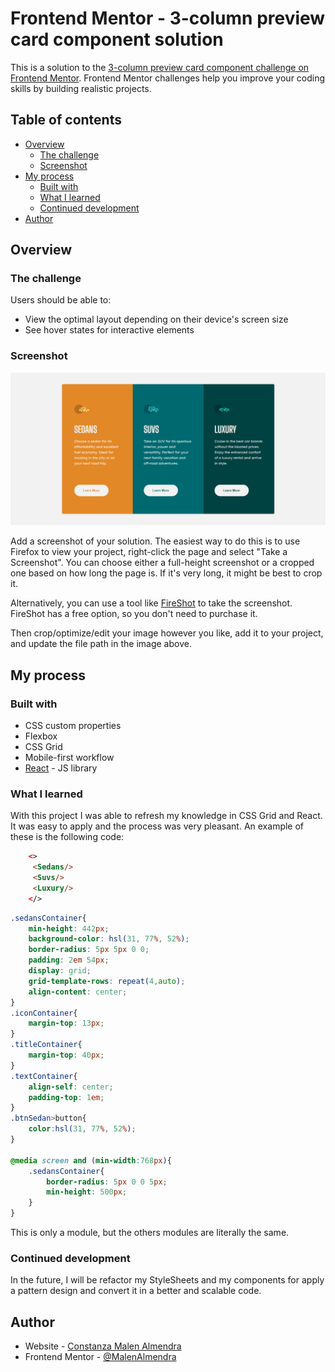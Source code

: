 # Frontend Mentor - 3-column preview card component solution

This is a solution to the [3-column preview card component challenge on Frontend Mentor](https://www.frontendmentor.io/challenges/3column-preview-card-component-pH92eAR2-). Frontend Mentor challenges help you improve your coding skills by building realistic projects. 

## Table of contents

- [Overview](#overview)
  - [The challenge](#the-challenge)
  - [Screenshot](#screenshot)
- [My process](#my-process)
  - [Built with](#built-with)
  - [What I learned](#what-i-learned)
  - [Continued development](#continued-development)
- [Author](#author)


## Overview

### The challenge

Users should be able to:

- View the optimal layout depending on their device's screen size
- See hover states for interactive elements

### Screenshot

![](./screenshot.png)

Add a screenshot of your solution. The easiest way to do this is to use Firefox to view your project, right-click the page and select "Take a Screenshot". You can choose either a full-height screenshot or a cropped one based on how long the page is. If it's very long, it might be best to crop it.

Alternatively, you can use a tool like [FireShot](https://getfireshot.com/) to take the screenshot. FireShot has a free option, so you don't need to purchase it. 

Then crop/optimize/edit your image however you like, add it to your project, and update the file path in the image above.


## My process

### Built with

- CSS custom properties
- Flexbox
- CSS Grid
- Mobile-first workflow
- [React](https://reactjs.org/) - JS library

### What I learned

With this project I was able to refresh my knowledge in CSS Grid and React. It was easy to apply and the process was very pleasant.
An example of these is the following code:

```html
    <>
     <Sedans/>
     <Suvs/>
     <Luxury/>
    </>
```

```css
.sedansContainer{
    min-height: 442px;
    background-color: hsl(31, 77%, 52%);
    border-radius: 5px 5px 0 0;
    padding: 2em 54px;
    display: grid;
    grid-template-rows: repeat(4,auto);
    align-content: center;
}
.iconContainer{
    margin-top: 13px;
}
.titleContainer{
    margin-top: 40px;
}
.textContainer{
    align-self: center;
    padding-top: 1em;
}
.btnSedan>button{
    color:hsl(31, 77%, 52%);
}

@media screen and (min-width:768px){
    .sedansContainer{
        border-radius: 5px 0 0 5px;
        min-height: 500px;
    }
}
```
This is only a module, but the others modules are literally the same.


### Continued development

In the future, I will be refactor my StyleSheets and my components for apply a pattern design and convert it in a better and scalable code.


## Author

- Website - [Constanza Malen Almendra](https://www.linkedin.com/in/constanzamalenalmendra/)
- Frontend Mentor - [@MalenAlmendra](https://www.frontendmentor.io/profile/MalenAlmendra)


